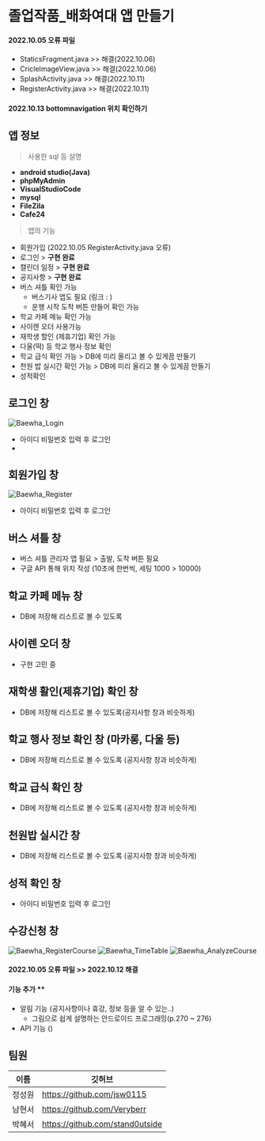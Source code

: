 # 졸업작품_배화여대 앱 만들기

#### 2022.10.05 오류 파일
* StaticsFragment.java >> 해결(2022.10.06)
* CricleImageView.java >> 해결(2022.10.06)
* SplashActivity.java >> 해결(2022.10.11)
* RegisterActivity.java  >> 해결(2022.10.11)
  
#### 2022.10.13 bottomnavigation 위치 확인하기  
  
## 앱 정보
> 사용한 sql 등 설명
* **android studio(Java)**
* **phpMyAdmin**
* **VisualStudioCode**
* **mysql** 
* **FileZila**
* **Cafe24**

<!-- 기능설명 -->
> 앱의 기능
* 회원가입 (2022.10.05 RegisterActivity.java 오류)
* 로그인 > **구현 완료**
* 캘린더 일정 > **구현 완료**
* 공지사항 > **구현 완료**
* 버스 셔틀 확인 가능 
    * 버스기사 앱도 필요 (링크 : )
    * 운행 시작 도착 버튼 만들어 확인 가능
* 학교 카페 메뉴 확인 가능 
* 사이렌 오더 사용가능
* 재학생 할인 (제휴기업) 확인 가능
* 다울(떡) 등 학교 행사 정보 확인
* 학교 급식 확인 가능 > DB에 미리 올리고 볼 수 있게끔 만들기
* 천원 밥 실시간 확인 가능 > DB에 미리 올리고 볼 수 있게끔 만들기
* 성적확인

## 로그인 창
![Baewha_Login](https://user-images.githubusercontent.com/87688825/194351944-004dd101-7262-4282-9ba5-c49b0fae252d.jpg)
* 아이디 비밀번호 입력 후 로그인
* 

## 회원가입 창
![Baewha_Register](https://user-images.githubusercontent.com/87688825/194351982-4c6425c1-779a-405b-8e02-a4c01215883c.jpg)
* 아이디 비밀번호 입력 후 로그인

## 버스 셔틀 창
* 버스 셔틀 관리자 앱 필요 > 출발, 도착 버튼 필요
* 구글 API 통해 위치 작성 (10초에 한번씩, 세팅 1000 > 10000)

## 학교 카페 메뉴 창
* DB에 저장해 리스트로 볼 수 있도록

## 사이렌 오더 창
* 구현 고민 중

## 재학생 활인(제휴기업) 확인 창
* DB에 저장해 리스트로 볼 수 있도록(공지사항 창과 비슷하게)

## 학교 행사 정보 확인 창 (마카롱, 다울 등)
* DB에 저장해 리스트로 볼 수 있도록 (공지사항 창과 비슷하게)

## 학교 급식 확인 창
* DB에 저장해 리스트로 볼 수 있도록 (공지사항 창과 비슷하게)

## 천원밥 실시간 창
* DB에 저장해 리스트로 볼 수 있도록 (공지사항 창과 비슷하게)

## 성적 확인 창
* 아이디 비밀번호 입력 후 로그인

## 수강신청 창
![Baewha_RegisterCourse](https://user-images.githubusercontent.com/87688825/194351791-7b934c82-48bf-464c-8fc1-5f2b4b442c05.jpg)
![Baewha_TimeTable](https://user-images.githubusercontent.com/87688825/194351844-b80e7e1d-2592-490d-870b-17145eba5402.jpg)
![Baewha_AnalyzeCourse](https://user-images.githubusercontent.com/87688825/194351890-e0415c8e-c64f-4755-b215-91fbe26870d1.jpg)

#### 2022.10.05 오류 파일 >> 2022.10.12 해결


   
#### 기능 추가 **
* 알림 기능 (공지사항이나 휴강, 정보 등을 알 수 있는..)
    * 그림으로 쉽게 설명하는 안드로이드 프로그래밍(p.270 ~ 276)
* API 기능 ()
## 팀원
이름 | 깃허브
--|---|
정성원 | https://github.com/jsw0115
남현서 | https://github.com/Veryberr
박혜서 | https://github.com/stand0utside
